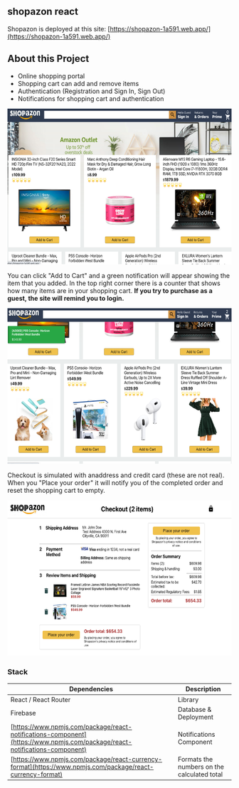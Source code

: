 ## shopazon react

Shopazon is deployed at this site: [https://shopazon-1a591.web.app/](https://shopazon-1a591.web.app/)

## About this Project
- Online shopping portal
- Shopping cart can add and remove items
- Authentication (Registration and Sign In, Sign Out)
- Notifications for shopping cart and authentication

<img src="src/images/shop1.png" height="350">

You can click "Add to Cart" and a green notification will appear showing the item that you added.  In the top right corner there is a counter that shows how many items are in your shopping cart.  **If you try to purchase as a guest, the site will remind you to login.**

<img src="src/images/shop2.png" height="350">

Checkout is simulated with anaddress and credit card (these are not real).  When you "Place your order" it will notify you of the completed order and reset the shopping cart to empty.

<img src="src/images/shop3.png" height="350">

### Stack

| Dependencies  | Description |
| ------------- | ------------- |
|  React / React Router | Library |
|  Firebase | Database & Deployment |
|  [https://www.npmjs.com/package/react-notifications-component](https://www.npmjs.com/package/react-notifications-component)  | Notifications Component |
|  [https://www.npmjs.com/package/react-currency-format](https://www.npmjs.com/package/react-currency-format)  | Formats the numbers on the calculated total |
 